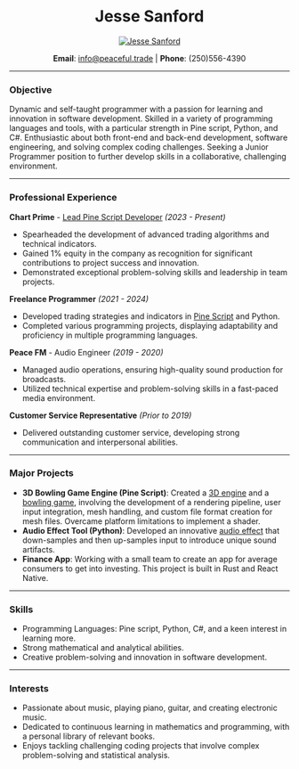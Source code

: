 # **<center>Jesse Sanford</center>**

<center>

[![Jesse Sanford](https://i.ibb.co/mT8BQxc/imageedit-3-5159466155.jpg)](https://www.facebook.com/jesse.sanford.315)

**Email**: [info@peaceful.trade](mailto:info@peaceful.trade) | **Phone**: (250)556-4390

</center>

---

### **Objective**

Dynamic and self-taught programmer with a passion for learning and innovation in software development. Skilled in a variety of programming languages and tools, with a particular strength in Pine script, Python, and C#. Enthusiastic about both front-end and back-end development, software engineering, and solving complex coding challenges. Seeking a Junior Programmer position to further develop skills in a collaborative, challenging environment.

---

### **Professional Experience**

**Chart Prime** - [Lead Pine Script Developer](https://chartprime.com/team) *(2023 - Present)*
- Spearheaded the development of advanced trading algorithms and technical indicators.
- Gained 1% equity in the company as recognition for significant contributions to project success and innovation.
- Demonstrated exceptional problem-solving skills and leadership in team projects.

**Freelance Programmer** *(2021 - 2024)*
- Developed trading strategies and indicators in [Pine Script](https://www.tradingview.com/u/peacefulLizard50262/) and Python.
- Completed various programming projects, displaying adaptability and proficiency in multiple programming languages.

**Peace FM** - Audio Engineer *(2019 - 2020)*
- Managed audio operations, ensuring high-quality sound production for broadcasts.
- Utilized technical expertise and problem-solving skills in a fast-paced media environment.

**Customer Service Representative** *(Prior to 2019)*
- Delivered outstanding customer service, developing strong communication and interpersonal abilities.

---

### **Major Projects**

- **3D Bowling Game Engine (Pine Script)**: Created a [3D engine](https://www.tradingview.com/script/gaTNbZEC-3D-Engine-Overlay/) and a [bowling game](https://www.tradingview.com/script/GPuXpSFc-3D-Bowling/), involving the development of a rendering pipeline, user input integration, mesh handling, and custom file format creation for mesh files. Overcame platform limitations to implement a shader.
- **Audio Effect Tool (Python)**: Developed an innovative [audio effect](https://github.com/hikari112/Aliaser) that down-samples and then up-samples input to introduce unique sound artifacts.
- **Finance App**: Working with a small team to create an app for average consumers to get into investing. This project is built in Rust and React Native. 

---

### **Skills**

- Programming Languages: Pine script, Python, C#, and a keen interest in learning more.
- Strong mathematical and analytical abilities.
- Creative problem-solving and innovation in software development.

---

### **Interests**

- Passionate about music, playing piano, guitar, and creating electronic music.
- Dedicated to continuous learning in mathematics and programming, with a personal library of relevant books.
- Enjoys tackling challenging coding projects that involve complex problem-solving and statistical analysis.
